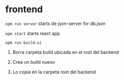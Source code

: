 # frontend

`npm run server`  starts de json-server for db.json

`npm start` starts react app

`npm run build:ui`

1. Borra carpeta build ubicada en el root del backend

2. Crea un build nuevo

3. Lo copia en la carpeta root del backend


